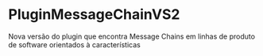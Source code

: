 # PluginMessageChainVS2
Nova versão do plugin que encontra Message Chains em linhas de produto de software orientados à características
